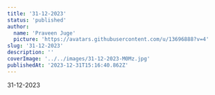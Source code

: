 ```yaml
---
title: '31-12-2023'
status: 'published'
author:
  name: 'Praveen Juge'
  picture: 'https://avatars.githubusercontent.com/u/13696888?v=4'
slug: '31-12-2023'
description: ''
coverImage: '../../images/31-12-2023-M0Mz.jpg'
publishedAt: '2023-12-31T15:16:40.862Z'
---
```


31-12-2023